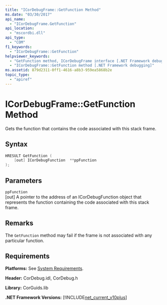 ```yaml
---
title: "ICorDebugFrame::GetFunction Method"
ms.date: "03/30/2017"
api_name: 
  - "ICorDebugFrame.GetFunction"
api_location: 
  - "mscordbi.dll"
api_type: 
  - "COM"
f1_keywords: 
  - "ICorDebugFrame::GetFunction"
helpviewer_keywords: 
  - "GetFunction method, ICorDebugFrame interface [.NET Framework debugging]"
  - "ICorDebugFrame::GetFunction method [.NET Framework debugging]"
ms.assetid: 879d2311-0ff1-4616-a8b3-959ea5868b2e
topic_type: 
  - "apiref"
---
```

# ICorDebugFrame::GetFunction Method
Gets the function that contains the code associated with this stack frame.  
  
## Syntax  
  
```cpp  
HRESULT GetFunction (  
    [out] ICorDebugFunction  **ppFunction  
);  
```  
  
## Parameters  
 `ppFunction`  
 [out] A pointer to the address of an ICorDebugFunction object that represents the function containing the code associated with this stack frame.  
  
## Remarks  
 The `GetFunction` method may fail if the frame is not associated with any particular function.  
  
## Requirements  
 **Platforms:** See [System Requirements](../../../../docs/framework/get-started/system-requirements.md).  
  
 **Header:** CorDebug.idl, CorDebug.h  
  
 **Library:** CorGuids.lib  
  
 **.NET Framework Versions:** [!INCLUDE[net_current_v10plus](../../../../includes/net-current-v10plus-md.md)]
